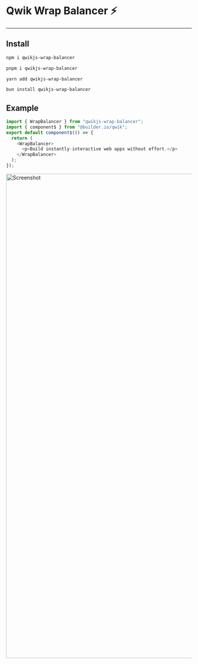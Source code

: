 # Qwik Wrap Balancer ⚡️

---

## Install

```sh
npm i qwikjs-wrap-balancer
```

```sh
pnpm i qwikjs-wrap-balancer
```

```sh
yarn add qwikjs-wrap-balancer
```

```sh
bun install qwikjs-wrap-balancer
```

## Example

```js
import { WrapBalancer } from "qwikjs-wrap-balancer";
import { component$ } from "@builder.io/qwik";
export default component$(() => {
  return (
    <WrapBalancer>
      <p>Build instantly-interactive web apps without effort.</p>
    </WrapBalancer>
  );
});
```

<img width="1311" alt="Screenshot" src="https://github.com/harshmangalam/qwik-wrap-balancer/assets/57381638/d315e71d-f95d-44cf-9d70-faf6f7b82b66">

